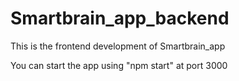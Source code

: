 # Smartbrain_app_backend
This is the frontend development of Smartbrain_app

You can start the app using "npm start" at port 3000
